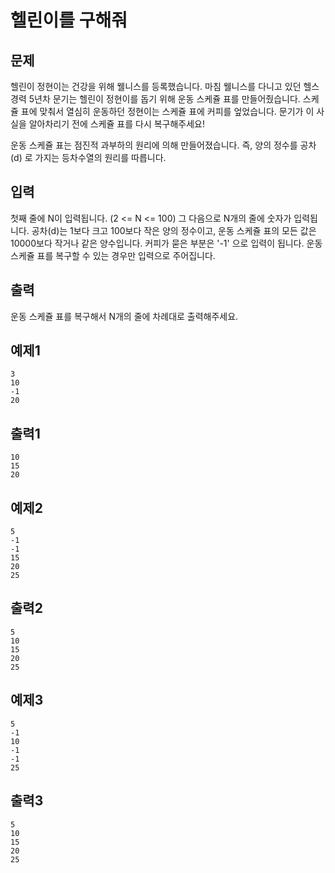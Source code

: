 # 헬린이를 구해줘

## 문제

  헬린이 정현이는 건강을 위해 웰니스를 등록했습니다. 마침 웰니스를 다니고 있던 헬스 경력 5년차 문기는 헬린이 정현이를 돕기 위해 운동 스케쥴 표를 만들어줬습니다. 스케쥴 표에 맞춰서 열심히 운동하던 정현이는 스케쥴 표에 커피를 엎었습니다. 문기가 이 사실을 알아차리기 전에 스케쥴 표를 다시 복구해주세요!

 운동 스케쥴 표는 점진적 과부하의 원리에 의해 만들어졌습니다. 즉, 양의 정수를 공차(d) 로 가지는 등차수열의 원리를 따릅니다.

## 입력

첫째 줄에 N이 입력됩니다. (2 <= N <= 100) 그 다음으로 N개의 줄에 숫자가 입력됩니다. 공차(d)는 1보다 크고 100보다 작은 양의 정수이고, 운동 스케쥴 표의 모든 값은 10000보다 작거나 같은 양수입니다. 커피가 묻은 부분은 '-1' 으로 입력이 됩니다. 운동 스케쥴 표를 복구할 수 있는 경우만 입력으로 주어집니다.

## 출력

운동 스케쥴 표를 복구해서 N개의 줄에 차례대로 출력해주세요.

## 예제1

```
3
10
-1
20
```

## 출력1

```
10
15
20
```

## 예제2

```
5
-1
-1
15
20
25
```

## 출력2

```
5
10
15
20
25
```

## 예제3

```
5
-1
10
-1
-1
25
```

## 출력3

```
5
10
15
20
25
```

